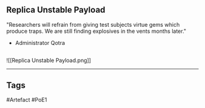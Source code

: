 ## Replica Unstable Payload
"Researchers will refrain from giving test subjects virtue gems which produce traps.
We are still finding explosives in the vents months later."
- Administrator Qotra
##
![[Replica Unstable Payload.png]]

---
## Tags
#Artefact
#PoE1